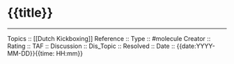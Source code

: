 # {{title}}

---
Topics ::  [[Dutch Kickboxing]] 
Reference ::
Type :: #molecule
Creator ::
Rating ::
TAF ::
Discussion ::
Dis_Topic :: 
Resolved ::
Date :: {{date:YYYY-MM-DD}}{{time: HH:mm}}
